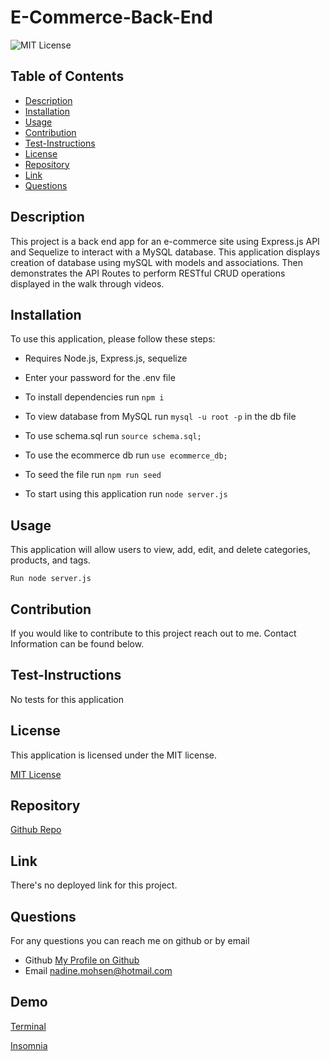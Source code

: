 # E-Commerce-Back-End
  ![MIT License](https://img.shields.io/badge/license-MIT-blue)


## Table of Contents
  - [Description](#description)
  - [Installation](#installation)
  - [Usage](#usage)
  - [Contribution](#contribution)
  - [Test-Instructions](#test-instructions)
  - [License](#license)
  - [Repository](#repository)
  - [Link](#link)
  - [Questions](#questions)

## Description
This project is a back end app for an e-commerce site using Express.js API and Sequelize to interact with a MySQL database. This application displays creation of database using mySQL with models and associations. Then demonstrates the API Routes to perform RESTful CRUD operations displayed in the walk through videos.


## Installation
To use this application, please follow these steps: 

- Requires Node.js, Express.js, sequelize
  
- Enter your password for the .env file

- To install dependencies run `npm i`

- To view database from MySQL run `mysql -u root -p` in the db file

- To use schema.sql run `source schema.sql;`
  
- To use the ecommerce db run `use ecommerce_db;`

- To seed the file run `npm run seed`
  
- To start using this application run `node server.js`

## Usage

This application will allow users to view, add, edit, and delete categories, products, and tags. 

```
Run node server.js
```
## Contribution

If you would like to contribute to this project reach out to me. Contact Information can be found below.

## Test-Instructions
No tests for this application

## License
This application is licensed under the MIT license.

[MIT License](https://opensource.org/licenses/BSD-3-Clause)

## Repository
[Github Repo](https://github.com/NadineMohsen/E-Commerce-Back-End)

## Link 
There's no deployed link for this project.

## Questions
For any questions you can reach me on github or by email
- Github [My Profile on Github](https://github.com/NadineMohsen)
- Email nadine.mohsen@hotmail.com

## Demo
[Terminal](https://drive.google.com/file/d/1U5nyZWeHmhM4nHTu-3_9mbK6crteq2ql/view)


[Insomnia](https://drive.google.com/file/d/1CNtqg0B71n_tg7N8Yaoy5QsE3ES4ODB7/view)



